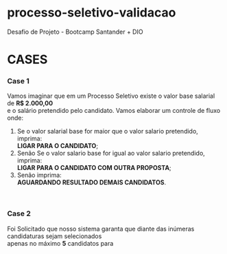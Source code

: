 # processo-seletivo-validacao
Desafio de Projeto - Bootcamp Santander + DIO

<h1>CASES</h1>
<h3><b>Case</b> 1</h3>

<p>
  Vamos imaginar que em um Processo Seletivo existe o valor base salarial de <b>R$ 2.000,00</b> <br>
  e o salário pretendido pelo candidato. Vamos elaborar um controle de fluxo onde:
</p>

<ol>
  <li>
    Se o valor salarial base for maior que o valor salario pretendido, imprima: <br>
    <b>LIGAR PARA O CANDIDATO</b>;
  </li>

  <li>
    Senão Se o valor salario base for igual ao valor salario pretendido, imprima: <br>
    <b>LIGAR PARA O CANDIDATO COM OUTRA PROPOSTA</b>;
  </li>
  <li>
    Senão imprima: <br>
    <b>AGUARDANDO RESULTADO DEMAIS CANDIDATOS</b>.
  </li>
</ol> <br>

<h3><b>Case</b> 2</h3>

<p>
  Foi Solicitado que nosso sistema garanta que diante das inúmeras candidaturas sejam selecionados <br> 
  apenas no máximo <b>5</b> candidatos para
</p>
